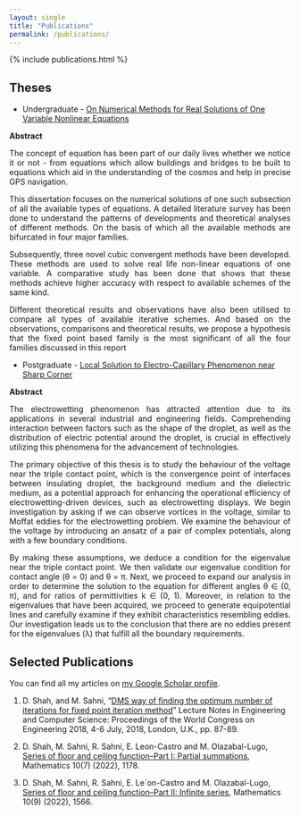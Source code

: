 ```yaml
---
layout: single
title: "Publications"
permalink: /publications/
---
```


{% include publications.html %}


## Theses

- Undergraduate - [On Numerical Methods for Real Solutions of One Variable Nonlinear Equations](https://drive.proton.me/urls/QSWRXSJ8Y0#vcWKqnAsobnF)

**Abstract**

<div style="text-align: justify;">

The concept of equation has been part of our daily lives whether we notice it or not - from equations which allow buildings and bridges to be built to equations which aid in the understanding of the cosmos and help in precise GPS navigation.
</div> 

<p>

</p>

<div style="text-align: justify;">
This dissertation focuses on the numerical solutions of one such subsection of all the available types of equations. A detailed literature survey has been done to understand the patterns of developments and theoretical analyses of different methods. On the basis of which all the available methods are bifurcated in four major families.
</div> 

<p>

</p>

<div style="text-align: justify;">
Subsequently, three novel cubic convergent methods have been developed. These methods are used to solve real life non-linear equations of one variable. A comparative study has been done that shows that these methods achieve higher accuracy with respect to available schemes of the same kind.
</div>

<p>

</p>

<div style="text-align: justify;">
Different theoretical results and observations have also been utilised to compare all types of available iterative schemes. And based on the observations, comparisons and theoretical results, we propose a hypothesis that the fixed point based family is the most significant of all the four families discussed in this report
</div>

- Postgraduate - [Local Solution to Electro-Capillary Phenomenon near Sharp Corner](https://drive.proton.me/urls/FARC4Q83PG#XnzkI6L6YDPG)

**Abstract**

<div style="text-align: justify;">
The electrowetting phenomenon has attracted attention due to its applications in several industrial and engineering fields. Comprehending interaction between factors such as the shape of the droplet, as well as the distribution of electric potential around the droplet, is crucial in effectively utilizing this phenomena for the advancement of technologies.
</div> 

<p>

</p>

<div style="text-align: justify;">
The primary objective of this thesis is to study the behaviour of the voltage near the triple contact point, which is the convergence point of interfaces between insulating droplet, the background medium and the dielectric medium, as a potential approach for enhancing the operational efficiency of electrowetting-driven devices, such as electrowetting displays. We begin investigation by asking if we can observe vortices in the voltage, similar to Moffat eddies for the electrowetting problem. We examine the behaviour of the voltage by introducing an ansatz of a pair of complex potentials, along with a few boundary conditions.
</div> 

<p>

</p>

<div style="text-align: justify;">
By making these assumptions, we deduce a condition for the eigenvalue near the triple contact point. We then validate our eigenvalue condition for contact angle (θ = 0) and θ = π. Next, we proceed to expand our analysis in order to determine the solution to the equation for different angles θ ∈ (0, π), and for ratios of permittivities k ∈ (0, 1). Moreover, in relation to the eigenvalues that have been acquired, we proceed to generate equipotential lines and carefully examine if they exhibit characteristics resembling eddies. Our investigation leads us to the conclusion that there are no eddies present for the eigenvalues (λ) that fulfill all the boundary requirements.
</div>

## Selected Publications

You can find all my articles on [my Google Scholar profile](https://scholar.google.com/citations?user=ocwAZV8AAAAJ).

1. D. Shah, and M. Sahni, “[DMS way of finding the optimum number of iterations for fixed point iteration method](https://www.iaeng.org/publication/WCE2018/WCE2018_pp87-89.pdf)” Lecture Notes in Engineering and Computer Science: Proceedings of the World Congress on Engineering 2018, 4-6 July, 2018, London, U.K., pp. 87-89.

2. D. Shah, M. Sahni, R. Sahni, E. Leon-Castro and M. Olazabal-Lugo, [Series of floor and ceiling function–Part I: Partial summations](https://www.mdpi.com/2227-7390/10/7/1178), Mathematics 10(7) (2022), 1178.

3. D. Shah, M. Sahni, R. Sahni, E. Le´on-Castro and M. Olazabal-Lugo, [Series of floor and ceiling function–Part II: Infinite series](https://www.mdpi.com/2227-7390/10/9/1566), Mathematics 10(9) (2022), 1566.